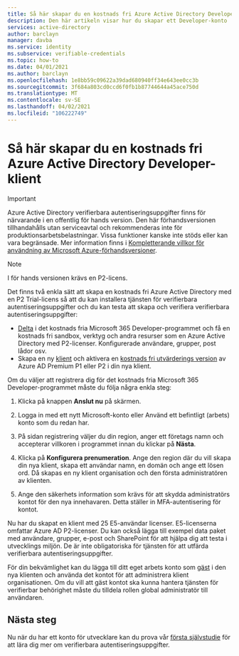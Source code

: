 ```yaml
---
title: Så här skapar du en kostnads fri Azure Active Directory Developer-klient
description: Den här artikeln visar hur du skapar ett Developer-konto
services: active-directory
author: barclayn
manager: davba
ms.service: identity
ms.subservice: verifiable-credentials
ms.topic: how-to
ms.date: 04/01/2021
ms.author: barclayn
ms.openlocfilehash: 1e8bb59c09622a39dad680940ff34e643ee0cc3b
ms.sourcegitcommit: 3f684a803cd0ccd6f0fb1b87744644a45ace750d
ms.translationtype: MT
ms.contentlocale: sv-SE
ms.lasthandoff: 04/02/2021
ms.locfileid: "106222749"
---
```

# <a name="how-to-create-a-free-azure-active-directory-developer-tenant"></a>Så här skapar du en kostnads fri Azure Active Directory Developer-klient

> [!IMPORTANT]
> Azure Active Directory verifierbara autentiseringsuppgifter finns för närvarande i en offentlig för hands version.
> Den här förhandsversionen tillhandahålls utan serviceavtal och rekommenderas inte för produktionsarbetsbelastningar. Vissa funktioner kanske inte stöds eller kan vara begränsade. Mer information finns i [Kompletterande villkor för användning av Microsoft Azure-förhandsversioner](https://azure.microsoft.com/support/legal/preview-supplemental-terms/).

> [!NOTE]
> I för hands versionen krävs en P2-licens. 

Det finns två enkla sätt att skapa en kostnads fri Azure Active Directory med en P2 Trial-licens så att du kan installera tjänsten för verifierbara autentiseringsuppgifter och du kan testa att skapa och verifiera verifierbara autentiseringsuppgifter:

- [Delta](https://aka.ms/o365devprogram) i det kostnads fria Microsoft 365 Developer-programmet och få en kostnads fri sandbox, verktyg och andra resurser som en Azure Active Directory med P2-licenser. Konfigurerade användare, grupper, post lådor osv.
- Skapa en ny [klient](https://docs.microsoft.com/azure/active-directory/develop/quickstart-create-new-tenant) och aktivera en [kostnads fri utvärderings version](https://azure.microsoft.com/trial/get-started-active-directory/) av Azure AD Premium P1 eller P2 i din nya klient.

Om du väljer att registrera dig för det kostnads fria Microsoft 365 Developer-programmet måste du följa några enkla steg:

1. Klicka på knappen **Anslut nu** på skärmen.

2. Logga in med ett nytt Microsoft-konto eller Använd ett befintligt (arbets) konto som du redan har.

3. På sidan registrering väljer du din region, anger ett företags namn och accepterar villkoren i programmet innan du klickar på **Nästa**.

4. Klicka på **Konfigurera prenumeration**. Ange den region där du vill skapa din nya klient, skapa ett användar namn, en domän och ange ett lösen ord. Då skapas en ny klient organisation och den första administratören av klienten.

5. Ange den säkerhets information som krävs för att skydda administratörs kontot för den nya innehavaren. Detta ställer in MFA-autentisering för kontot.


Nu har du skapat en klient med 25 E5-användar licenser. E5-licenserna omfattar Azure AD P2-licenser. Du kan också lägga till exempel data paket med användare, grupper, e-post och SharePoint för att hjälpa dig att testa i utvecklings miljön. De är inte obligatoriska för tjänsten för att utfärda verifierbara autentiseringsuppgifter.

För din bekvämlighet kan du lägga till ditt eget arbets konto som [gäst](https://docs.microsoft.com/azure/active-directory/b2b/b2b-quickstart-add-guest-users-portal.md) i den nya klienten och använda det kontot för att administrera klient organisationen. Om du vill att gäst kontot ska kunna hantera tjänsten för verifierbar behörighet måste du tilldela rollen global administratör till användaren.

## <a name="next-steps"></a>Nästa steg

Nu när du har ett konto för utvecklare kan du prova vår [första självstudie](get-started-verifiable-credentials.md) för att lära dig mer om verifierbara autentiseringsuppgifter.
